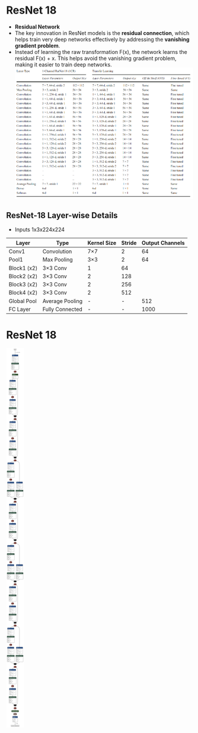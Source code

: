 # ResNet 18
- <b>Residual Network</b>
-  The key innovation in ResNet models is the <b>residual connection</b>, which helps train very deep networks effectively by addressing the <b>vanishing gradient problem</b>.
- Instead of learning the raw transformation F(x), the network learns the residual F(x) + x. This helps avoid the vanishing gradient problem, making it easier to train deep networks.
![alt text](image.png)

## ResNet-18 Layer-wise Details
- Inputs 1x3x224x224

| Layer    | Type             | Kernel Size | Stride | Output Channels |
|----------|----------------|-------------|--------|----------------|
| Conv1    | Convolution    | 7×7        | 2      | 64             |
| Pool1    | Max Pooling    | 3×3        | 2      | 64             |
| Block1 (x2) | 3×3 Conv   | 1          | 64             |
| Block2 (x2) | 3×3 Conv   | 2          | 128            |
| Block3 (x2) | 3×3 Conv   | 2          | 256            |
| Block4 (x2) | 3×3 Conv   | 2          | 512            |
| Global Pool | Average Pooling | -       | -      | 512            |
| FC Layer | Fully Connected | -       | -      | 1000           |


# ResNet 18
<!-- ![alt text](resnet18_Opset18.onnx.png) -->
<!-- ![alt text](resnet18_Opset18_2.onnx.png) -->
![alt text](resnet18v1.onnx.png)
